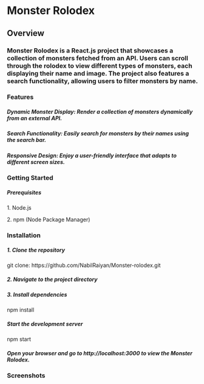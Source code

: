 # Monster Rolodex
## Overview
### Monster Rolodex is a React.js project that showcases a collection of monsters fetched from an API. Users can scroll through the rolodex to view different types of monsters, each displaying their name and image. The project also features a search functionality, allowing users to filter monsters by name.</p>

<h3>Features</h3>
<h5>Dynamic Monster Display: Render a collection of monsters dynamically from an external API.</h5>
<h5>Search Functionality: Easily search for monsters by their names using the search bar.</h5>
<h5>Responsive Design: Enjoy a user-friendly interface that adapts to different screen sizes.</h5>


<h3>Getting Started</h3>
<h5>Prerequisites</h5>
<p>1. Node.js</p>
<p>2. npm (Node Package Manager)</p>

<h3>Installation</h3>
<h5>1. Clone the repository</h5>
<p>git clone: https://github.com/NabilRaiyan/Monster-rolodex.git</p>
<h5>2. Navigate to the project directory</h5>
<h5>3. Install dependencies</h5>
<p>npm install</p>
<h5>Start the development server</h5>
<p>npm start</p>

<h5>Open your browser and go to http://localhost:3000 to view the Monster Rolodex.</h5>

<h3>Screenshots</h3>
